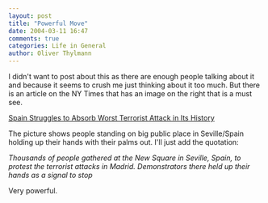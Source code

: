 ```yaml
---
layout: post
title: "Powerful Move"
date: 2004-03-11 16:47
comments: true
categories: Life in General
author: Oliver Thylmann
---
```



I didn't want to post about this as there are enough people talking about it and because it seems to crush me just thinking about it too much. But there is an article on the NY Times that has an image on the right that is a must see.

[Spain Struggles to Absorb Worst Terrorist Attack in Its History](http://www.nytimes.com/2004/03/11/international/europe/11CND-TRAI.html?hp)

The picture shows people standing on big public place in Seville/Spain holding up their hands with their palms out.  I'll just add the quotation: 

*Thousands of people gathered at the New Square in Seville, Spain, to protest the terrorist attacks in Madrid. Demonstrators there held up their hands as a signal to stop*

Very powerful.


